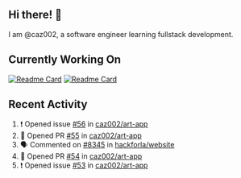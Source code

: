 ## Hi there! 👋

I am @caz002, a software engineer learning fullstack development.

## Currently Working On
[![Readme Card](https://github-readme-stats.vercel.app/api/pin/?username=caz002&repo=inv-chatbot)](https://github.com/caz002/inv-chatbot)
[![Readme Card](https://github-readme-stats.vercel.app/api/pin/?username=hackforla&repo=website)](https://github.com/hackforla/website)
## Recent Activity
<!--START_SECTION:activity-->
1. ❗ Opened issue [#56](https://github.com/caz002/art-app/issues/56) in [caz002/art-app](https://github.com/caz002/art-app)
2. 💪 Opened PR [#55](https://github.com/caz002/art-app/pull/55) in [caz002/art-app](https://github.com/caz002/art-app)
3. 🗣 Commented on [#8345](https://github.com/hackforla/website/pull/8345#issuecomment-3330485975) in [hackforla/website](https://github.com/hackforla/website)
4. 💪 Opened PR [#54](https://github.com/caz002/art-app/pull/54) in [caz002/art-app](https://github.com/caz002/art-app)
5. ❗ Opened issue [#53](https://github.com/caz002/art-app/issues/53) in [caz002/art-app](https://github.com/caz002/art-app)
<!--END_SECTION:activity-->
